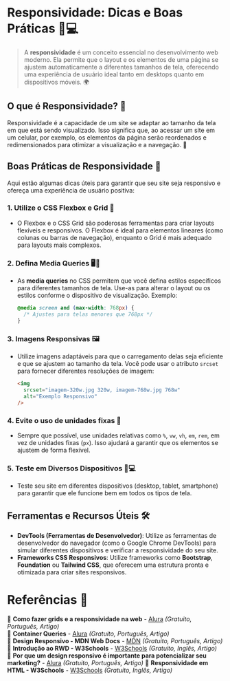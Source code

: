 # Responsividade: Dicas e Boas Práticas 📱💻

> A **responsividade** é um conceito essencial no desenvolvimento web moderno. Ela permite que o layout e os elementos de uma página se ajustem automaticamente a diferentes tamanhos de tela, oferecendo uma experiência de usuário ideal tanto em desktops quanto em dispositivos móveis. 🌍

## O que é Responsividade? 🤔

Responsividade é a capacidade de um site se adaptar ao tamanho da tela em que está sendo visualizado. Isso significa que, ao acessar um site em um celular, por exemplo, os elementos da página serão reordenados e redimensionados para otimizar a visualização e a navegação. 📲

## Boas Práticas de Responsividade 📏

Aqui estão algumas dicas úteis para garantir que seu site seja responsivo e ofereça uma experiência de usuário positiva:

### 1. **Utilize o CSS Flexbox e Grid** 🔲

- O Flexbox e o CSS Grid são poderosas ferramentas para criar layouts flexíveis e responsivos. O Flexbox é ideal para elementos lineares (como colunas ou barras de navegação), enquanto o Grid é mais adequado para layouts mais complexos.

### 2. **Defina Media Queries** 🖥️📱

- As **media queries** no CSS permitem que você defina estilos específicos para diferentes tamanhos de tela. Use-as para alterar o layout ou os estilos conforme o dispositivo de visualização. Exemplo:
  ```css
  @media screen and (max-width: 768px) {
    /* Ajustes para telas menores que 768px */
  }
  ```

### 3. **Imagens Responsivas** 🖼️

- Utilize imagens adaptáveis para que o carregamento delas seja eficiente e que se ajustem ao tamanho da tela. Você pode usar o atributo `srcset` para fornecer diferentes resoluções de imagem:
  ```html
  <img
    srcset="imagem-320w.jpg 320w, imagem-768w.jpg 768w"
    alt="Exemplo Responsivo"
  />
  ```

### 4. **Evite o uso de unidades fixas** 🚫

- Sempre que possível, use unidades relativas como `%`, `vw`, `vh`, `em`, `rem`, em vez de unidades fixas (`px`). Isso ajudará a garantir que os elementos se ajustem de forma flexível.

### 5. **Teste em Diversos Dispositivos** 📱💻

- Teste seu site em diferentes dispositivos (desktop, tablet, smartphone) para garantir que ele funcione bem em todos os tipos de tela.

## Ferramentas e Recursos Úteis 🛠️

- **DevTools (Ferramentas de Desenvolvedor)**: Utilize as ferramentas de desenvolvedor do navegador (como o Google Chrome DevTools) para simular diferentes dispositivos e verificar a responsividade do seu site.
- **Frameworks CSS Responsivos**: Utilize frameworks como **Bootstrap**, **Foundation** ou **Tailwind CSS**, que oferecem uma estrutura pronta e otimizada para criar sites responsivos.

# Referências 🔗

:pushpin: **Como fazer grids e a responsividade na web** - [Alura](https://www.alura.com.br/artigos/como-fazer-grids-e-a-responsividade-na-web) _(Gratuito, Português, Artigo)_  
:pushpin: **Container Queries** - [Alura](https://www.alura.com.br/artigos/container-queries) _(Gratuito, Português, Artigo)_  
:pushpin: **Design Responsivo - MDN Web Docs** - [MDN](https://developer.mozilla.org/pt-BR/docs/Learn_web_development/Core/CSS_layout/Responsive_Design) _(Gratuito, Português, Artigo)_  
:pushpin: **Introdução ao RWD - W3Schools** - [W3Schools](https://www.w3schools.com/Css/css_rwd_intro.asp) _(Gratuito, Inglês, Artigo)_  
:pushpin: **Por que um design responsivo é importante para potencializar seu marketing?** - [Alura](https://www.alura.com.br/artigos/por-que-um-design-responsivo-e-importante-para-potencializar-seu-marketing) _(Gratuito, Português, Artigo)_
:pushpin: **Responsividade em HTML - W3Schools** - [W3Schools](https://www.w3schools.com/html/html_responsive.asp) _(Gratuito, Inglês, Artigo)_
